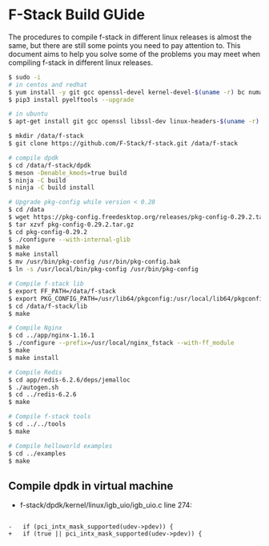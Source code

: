 # F-Stack Build GUide

The procedures to compile f-stack in different linux releases is almost the same, but there are still some points you need to pay attention to. This document aims to help you solve some of the problems you may meet when compiling f-stack in different linux releases.

```sh
$ sudo -i
# in centos and redhat
$ yum install -y git gcc openssl-devel kernel-devel-$(uname -r) bc numactl-devel python
$ pip3 install pyelftools --upgrade

# in ubuntu
$ apt-get install git gcc openssl libssl-dev linux-headers-$(uname -r) bc libnuma1 libnuma-dev libpcre3 libpcre3-dev zlib1g-dev python

$ mkdir /data/f-stack
$ git clone https://github.com/F-Stack/f-stack.git /data/f-stack

# compile dpdk
$ cd /data/f-stack/dpdk
$ meson -Denable_kmods=true build
$ ninja -C build
$ ninja -C build install

# Upgrade pkg-config while version < 0.28
$ cd /data
$ wget https://pkg-config.freedesktop.org/releases/pkg-config-0.29.2.tar.gz
$ tar xzvf pkg-config-0.29.2.tar.gz
$ cd pkg-config-0.29.2
$ ./configure --with-internal-glib
$ make
$ make install
$ mv /usr/bin/pkg-config /usr/bin/pkg-config.bak
$ ln -s /usr/local/bin/pkg-config /usr/bin/pkg-config

# Compile f-stack lib
$ export FF_PATH=/data/f-stack
$ export PKG_CONFIG_PATH=/usr/lib64/pkgconfig:/usr/local/lib64/pkgconfig:/usr/lib/pkgconfig
$ cd /data/f-stack/lib
$ make

# Compile Nginx
$ cd ../app/nginx-1.16.1
$ ./configure --prefix=/usr/local/nginx_fstack --with-ff_module
$ make
$ make install

# Compile Redis
$ cd app/redis-6.2.6/deps/jemalloc
$ ./autogen.sh
$ cd ../redis-6.2.6
$ make

# Compile f-stack tools
$ cd ../../tools
$ make

# Compile helloworld examples
$ cd ../examples
$ make
```

## Compile dpdk in virtual machine

- f-stack/dpdk/kernel/linux/igb_uio/igb_uio.c line 274:
```

-   if (pci_intx_mask_supported(udev->pdev)) {
+   if (true || pci_intx_mask_supported(udev->pdev)) {
```
